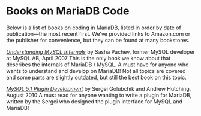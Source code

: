 
# Books on MariaDB Code

Below is a list of books on coding in MariaDB, listed in order by date of publication—the most recent first. We've provided links to Amazon.com or the publisher for convenience, but they can be found at many bookstores.

*[Understanding MySQL Internals](https://www.amazon.com/dp/0596009577)* by Sasha Pachev, former MySQL developer at MySQL AB, April 2007
This is the only book we know about that describes the internals of MariaDB / MySQL. A must have for anyone who wants to understand and develop on MariaDB!
Not all topics are covered and some parts are slightly outdated, but still the best book on this topic.

*[MySQL 5.1 Plugin Development](https://www.amazon.com/dp/1849510601)* by Sergei Golubchik and Andrew Hutching, August 2010
A must read for anyone wanting to write a plugin for MariaDB, written by the Sergei who designed the plugin interface for MySQL and MariaDB!

